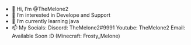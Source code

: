 - 👋 Hi, I’m @TheMelone2
- 👀 I’m interested in Develope and Support
- 🌱 I’m currently learning java
- 📫 My Socials:
      Discord: TheMelone2#9991
      Youtube: TheMelone2
      Email: Available Soon :D
      (Minecraft: Frosty_Melone)

<!---
TheMelone2/TheMelone2 is a ✨ special ✨ repository because its `README.md` (this file) appears on your GitHub profile.
You can click the Preview link to take a look at your changes.
--->
